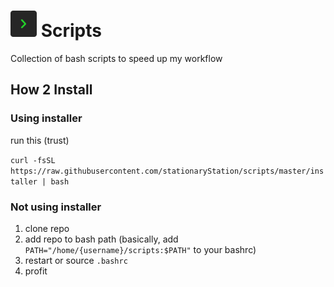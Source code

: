 # <img src="https://github.com/stationaryStation/scripts/blob/assets/Scripts.png?raw=true" width=42 height=42 /> Scripts
Collection of bash scripts to speed up my workflow

## How 2 Install

### Using installer
run this (trust)

`curl -fsSL https://raw.githubusercontent.com/stationaryStation/scripts/master/installer | bash`

### Not using installer

1. clone repo
2. add repo to bash path (basically, add `PATH="/home/{username}/scripts:$PATH"` to your bashrc)
3. restart or source `.bashrc`
4. profit


